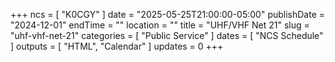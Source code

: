 +++
ncs = [ "K0CGY" ]
date = "2025-05-25T21:00:00-05:00"
publishDate = "2024-12-01"
endTime = ""
location = ""
title = "UHF/VHF Net 21"
slug = "uhf-vhf-net-21"
categories = [ "Public Service" ]
dates = [ "NCS Schedule" ]
outputs = [ "HTML", "Calendar" ]
updates = 0
+++
